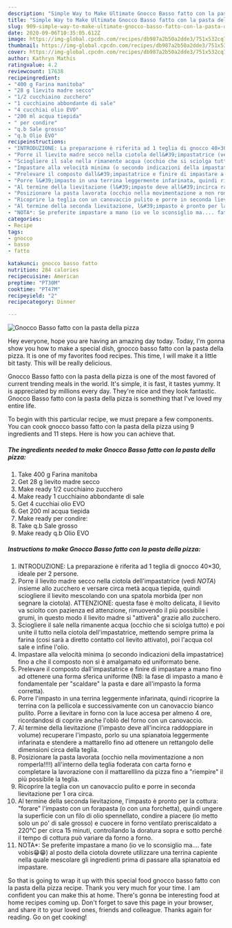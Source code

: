 ```yaml
---
description: "Simple Way to Make Ultimate Gnocco Basso fatto con la pasta della pizza"
title: "Simple Way to Make Ultimate Gnocco Basso fatto con la pasta della pizza"
slug: 909-simple-way-to-make-ultimate-gnocco-basso-fatto-con-la-pasta-della-pizza
date: 2020-09-06T10:35:05.612Z
image: https://img-global.cpcdn.com/recipes/db987a2b50a2dde3/751x532cq70/gnocco-basso-fatto-con-la-pasta-della-pizza-recipe-main-photo.jpg
thumbnail: https://img-global.cpcdn.com/recipes/db987a2b50a2dde3/751x532cq70/gnocco-basso-fatto-con-la-pasta-della-pizza-recipe-main-photo.jpg
cover: https://img-global.cpcdn.com/recipes/db987a2b50a2dde3/751x532cq70/gnocco-basso-fatto-con-la-pasta-della-pizza-recipe-main-photo.jpg
author: Kathryn Mathis
ratingvalue: 4.2
reviewcount: 17638
recipeingredient:
- "400 g Farina manitoba"
- "28 g lievito madre secco"
- "1/2 cucchiaino zucchero"
- "1 cucchiaino abbondante di sale"
- "4 cucchiai olio EVO"
- "200 ml acqua tiepida"
- " per condire"
- "q.b Sale grosso"
- "q.b Olio EVO"
recipeinstructions:
- "INTRODUZIONE: La preparazione è riferita ad 1 teglia di gnocco 40×30, ideale per 2 persone."
- "Porre il lievito madre secco nella ciotola dell&#39;impastatrice (vedi *NOTA*) insieme allo zucchero e versare circa metà acqua tiepida, quindi sciogliere il lievito mescolando con una spatola morbida (per non segnare la ciotola). ATTENZIONE: questa fase è molto delicata, il lievito va sciolto con pazienza ed attenzione, rimuovendo il più possibile i grumi, in questo modo il lievito madre si &#34;attiverà&#34; grazie allo zucchero."
- "Sciogliere il sale nella rimanente acqua (occhio che si sciolga tutto) e poi unite il tutto nella ciotola dell&#39;impastatrice, mettendo sempre prima la farina (cosi sarà a diretto contatto col lievito attivato), poi l&#39;acqua col sale e infine l&#39;olio."
- "Impastare alla velocità minima (o secondo indicazioni della impastatrice) fino a che il composto non si è amalgamato ed uniformato bene."
- "Prelevare il composto dall&#39;impastatrice e finire di impastare a mano fino ad ottenere una forma sferica uniforme (NB: la fase di impasto a mano è fondamentale per &#34;scaldare&#34; la pasta e dare all&#39;impasto la forma corretta)."
- "Porre l&#39;impasto in una terrina leggermente infarinata, quindi ricoprire la terrina con la pellicola e successivamente con un canovaccio bianco pulito. Porre a lievitare in forno con la luce accesa per almeno 4 ore, ricordandosi di coprire anche l&#39;oblò del forno con un canovaccio."
- "Al termine della lievitazione (l&#39;impasto deve all&#39;incirca raddoppiare in volume) recuperare l&#39;impasto, porlo su una spianatoia leggermente infarinata e stendere a mattarello fino ad ottenere un rettangolo delle dimensioni circa della teglia."
- "Posizionare la pasta lavorata (occhio nella movimentazione a non romperla!!!!) all&#39;interno della teglia foderata con carta forno e completare la lavorazione con il mattarelllino da pizza fino a &#34;riempire&#34; il più possibile la teglia."
- "Ricoprire la teglia con un canovaccio pulito e porre in seconda lievitazione per 1 ora circa."
- "Al termine della seconda lievitazione, l&#39;impasto è pronto per la cottura: &#34;forare&#34; l&#39;impasto con un forapasta (o con una forchetta), quindi ungere la superficie con un filo di olio spennellato, condire a piacere (io metto solo un po&#39; di sale grosso) e cuocere in forno ventilato preriscaldato a 220°C per circa 15 minuti, controllando la doratura sopra e sotto perché il tempo di cottura può variare da forno a forno."
- "NOTA*: Se preferite impastare a mano (io ve lo sconsiglio ma.... fate vobis😁😁) al posto della ciotola dovrete utilizzare una terrina capiente nella quale mescolare gli ingredienti prima di passare alla spianatoia ed impastare."
categories:
- Recipe
tags:
- gnocco
- basso
- fatto

katakunci: gnocco basso fatto 
nutrition: 284 calories
recipecuisine: American
preptime: "PT30M"
cooktime: "PT47M"
recipeyield: "2"
recipecategory: Dinner

---
```



![Gnocco Basso fatto con la pasta della pizza](https://img-global.cpcdn.com/recipes/db987a2b50a2dde3/751x532cq70/gnocco-basso-fatto-con-la-pasta-della-pizza-recipe-main-photo.jpg)

Hey everyone, hope you are having an amazing day today. Today, I'm gonna show you how to make a special dish, gnocco basso fatto con la pasta della pizza. It is one of my favorites food recipes. This time, I will make it a little bit tasty. This will be really delicious.

Gnocco Basso fatto con la pasta della pizza is one of the most favored of current trending meals in the world. It's simple, it is fast, it tastes yummy. It is appreciated by millions every day. They're nice and they look fantastic. Gnocco Basso fatto con la pasta della pizza is something that I've loved my entire life.




To begin with this particular recipe, we must prepare a few components. You can cook gnocco basso fatto con la pasta della pizza using 9 ingredients and 11 steps. Here is how you can achieve that.

<!--inarticleads1-->

##### The ingredients needed to make Gnocco Basso fatto con la pasta della pizza:

1. Take 400 g Farina manitoba
1. Get 28 g lievito madre secco
1. Make ready 1/2 cucchiaino zucchero
1. Make ready 1 cucchiaino abbondante di sale
1. Get 4 cucchiai olio EVO
1. Get 200 ml acqua tiepida
1. Make ready  per condire:
1. Take q.b Sale grosso
1. Make ready q.b Olio EVO




<!--inarticleads2-->

##### Instructions to make Gnocco Basso fatto con la pasta della pizza:

1. INTRODUZIONE: La preparazione è riferita ad 1 teglia di gnocco 40×30, ideale per 2 persone.
1. Porre il lievito madre secco nella ciotola dell&#39;impastatrice (vedi *NOTA*) insieme allo zucchero e versare circa metà acqua tiepida, quindi sciogliere il lievito mescolando con una spatola morbida (per non segnare la ciotola). ATTENZIONE: questa fase è molto delicata, il lievito va sciolto con pazienza ed attenzione, rimuovendo il più possibile i grumi, in questo modo il lievito madre si &#34;attiverà&#34; grazie allo zucchero.
1. Sciogliere il sale nella rimanente acqua (occhio che si sciolga tutto) e poi unite il tutto nella ciotola dell&#39;impastatrice, mettendo sempre prima la farina (cosi sarà a diretto contatto col lievito attivato), poi l&#39;acqua col sale e infine l&#39;olio.
1. Impastare alla velocità minima (o secondo indicazioni della impastatrice) fino a che il composto non si è amalgamato ed uniformato bene.
1. Prelevare il composto dall&#39;impastatrice e finire di impastare a mano fino ad ottenere una forma sferica uniforme (NB: la fase di impasto a mano è fondamentale per &#34;scaldare&#34; la pasta e dare all&#39;impasto la forma corretta).
1. Porre l&#39;impasto in una terrina leggermente infarinata, quindi ricoprire la terrina con la pellicola e successivamente con un canovaccio bianco pulito. Porre a lievitare in forno con la luce accesa per almeno 4 ore, ricordandosi di coprire anche l&#39;oblò del forno con un canovaccio.
1. Al termine della lievitazione (l&#39;impasto deve all&#39;incirca raddoppiare in volume) recuperare l&#39;impasto, porlo su una spianatoia leggermente infarinata e stendere a mattarello fino ad ottenere un rettangolo delle dimensioni circa della teglia.
1. Posizionare la pasta lavorata (occhio nella movimentazione a non romperla!!!!) all&#39;interno della teglia foderata con carta forno e completare la lavorazione con il mattarelllino da pizza fino a &#34;riempire&#34; il più possibile la teglia.
1. Ricoprire la teglia con un canovaccio pulito e porre in seconda lievitazione per 1 ora circa.
1. Al termine della seconda lievitazione, l&#39;impasto è pronto per la cottura: &#34;forare&#34; l&#39;impasto con un forapasta (o con una forchetta), quindi ungere la superficie con un filo di olio spennellato, condire a piacere (io metto solo un po&#39; di sale grosso) e cuocere in forno ventilato preriscaldato a 220°C per circa 15 minuti, controllando la doratura sopra e sotto perché il tempo di cottura può variare da forno a forno.
1. NOTA*: Se preferite impastare a mano (io ve lo sconsiglio ma.... fate vobis😁😁) al posto della ciotola dovrete utilizzare una terrina capiente nella quale mescolare gli ingredienti prima di passare alla spianatoia ed impastare.




So that is going to wrap it up with this special food gnocco basso fatto con la pasta della pizza recipe. Thank you very much for your time. I am confident you can make this at home. There's gonna be interesting food at home recipes coming up. Don't forget to save this page in your browser, and share it to your loved ones, friends and colleague. Thanks again for reading. Go on get cooking!
